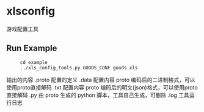 # xlsconfig
游戏配置工具

## Run Example
```
     cd example
     ../xls_config_tools.py GOODS_CONF goods.xls
```
输出的内容
.proto 配置的定义
.data 配置内容 proto 编码后的二进制格式，可以使用proto直接解码
.txt 配置内容 proto 编码后的明文(json)格式，可以使用proto直接解码
.py 由 proto 生成的 python 脚本，工具自己生成，可删除
.log 工具运行日志



